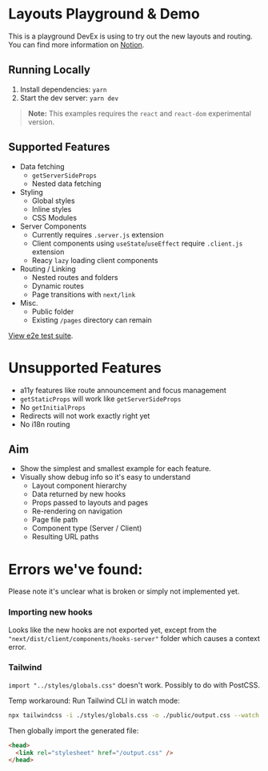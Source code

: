 # Layouts Playground & Demo

This is a playground DevEx is using to try out the new layouts and routing. You can find more information on [Notion](https://www.notion.so/vercel/Update-learn-and-docs-for-Layouts-and-Routing-dd39d46fc8054972b08e3711c4345f6e).

## Running Locally

1. Install dependencies: `yarn`
1. Start the dev server: `yarn dev`

> **Note:** This examples requires the `react` and `react-dom` experimental version.

## Supported Features

- Data fetching
  - `getServerSideProps`
  - Nested data fetching
- Styling
  - Global styles
  - Inline styles
  - CSS Modules
- Server Components
  - Currently requires `.server.js` extension
  - Client components using `useState`/`useEffect` require `.client.js` extension
  - Reacy `lazy` loading client components
- Routing / Linking
  - Nested routes and folders
  - Dynamic routes
  - Page transitions with `next/link`
- Misc.
  - Public folder
  - Existing `/pages` directory can remain

[View e2e test suite](https://github.com/vercel/next.js/tree/canary/test/e2e/app-dir).

# Unsupported Features

- a11y features like route announcement and focus management
- `getStaticProps` will work like `getServerSideProps`
- No `getInitialProps`
- Redirects will not work exactly right yet
- No i18n routing

## Aim

- Show the simplest and smallest example for each feature.
- Visually show debug info so it's easy to understand
  - Layout component hierarchy
  - Data returned by new hooks
  - Props passed to layouts and pages
  - Re-rendering on navigation
  - Page file path
  - Component type (Server / Client)
  - Resulting URL paths

# Errors we've found:

Please note it's unclear what is broken or simply not implemented yet.

### Importing new hooks

Looks like the new hooks are not exported yet, except from the `"next/dist/client/components/hooks-server"` folder which causes a context error.

### Tailwind

`import "../styles/globals.css"` doesn't work. Possibly to do with PostCSS.

Temp workaround: Run Tailwind CLI in watch mode:

```bash
npx tailwindcss -i ./styles/globals.css -o ./public/output.css --watch
```

Then globally import the generated file:

```html
<head>
  <link rel="stylesheet" href="/output.css" />
</head>
```
